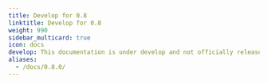 ```yaml
---
title: Develop for 0.8
linktitle: Develop for 0.8
weight: 990
sidebar_multicard: true
icon: docs
develop: This documentation is under develop and not officially released.
aliases:
  - /docs/0.8.0/
---
```


